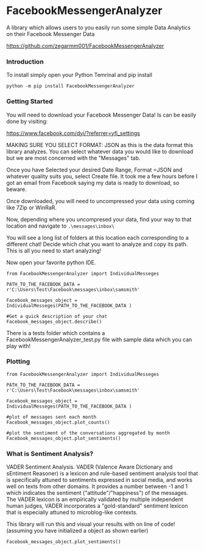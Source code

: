 # FacebookMessengerAnalyzer

A library which allows users to you easily run some simple Data Analytics on their Facebook Messenger Data

https://github.com/zegarmm001/FacebookMessengerAnalyzer

### Introduction 

To install simply open your Python Temrinal and pip install

```python -m pip install FacebookMessengerAnalyzer```

### Getting Started

You will need to download your Facebook Messenger Data! Is can be easily done by visiting:

https://www.facebook.com/dyi/?referrer=yfi_settings

MAKING SURE YOU SELECT FORMAT: JSON as this is the data format this library analyzes. You can select whatever data you would like to download but we are most concerned with the "Messages" tab. 

Once you have Selected your desired Date Range, Format =JSON and whatever quality suits you, select Create file. It took me a few hours before I got an email from Facebook saying my data is ready to download, so beware.

Once downloaded, you will need to uncompressed your data using coming like 7Zip or WinRaR.

Now, depending where you uncompresed your data, find your way to that location and navigate to ```.\messages\inbox\```

You will see a long list of folders at this location each corresponding to a different chat! Decide which chat you want to analyze and copy its path. This is all you need to start analyzing!

Now open your favorite python IDE. 

```
from FacebookMessengerAnalyzer import IndividualMesseges

PATH_TO_THE_FACEBOOK_DATA = r'C:\Users\Test\Facebook\messages\inbox\samsmith'

Facebook_messages_object =  IndividualMesseges(PATH_TO_THE_FACEBOOK_DATA )

#Get a quick description of your chat
Facebook_messages_object.describe()
```

There is a tests folder which contains a FacebookMessengerAnalyzer_test.py file with sample data which you can play with! 

### Plotting

```
from FacebookMessengerAnalyzer import IndividualMesseges

PATH_TO_THE_FACEBOOK_DATA = r'C:\Users\Test\Facebook\messages\inbox\samsmith'

Facebook_messages_object =  IndividualMesseges(PATH_TO_THE_FACEBOOK_DATA )

#plot of messages sent each month
Facebook_messages_object.plot_counts()

#plot the sentiment of the conversations aggregated by month
Facebook_messages_object.plot_sentiments()
```

### What is Sentiment Analysis?

VADER Sentiment Analysis. 
        VADER (Valence Aware Dictionary and sEntiment Reasoner) is a lexicon and rule-based sentiment analysis tool that is specifically attuned to sentiments expressed in social media, and works well on texts from other domains. It provides a number between -1 and 1 which indicates the sentiment ("attitude"/"happiness") of the messages.
        The VADER lexicon is an empirically validated by multiple independent human judges, VADER incorporates a "gold-standard"  sentiment lexicon that is especially attuned to microblog-like contexts. 
        
This library will run this and visual your results with on line of code! (assuming you have initialized a object as shown earlier)

```Facebook_messages_object.plot_sentiments()```